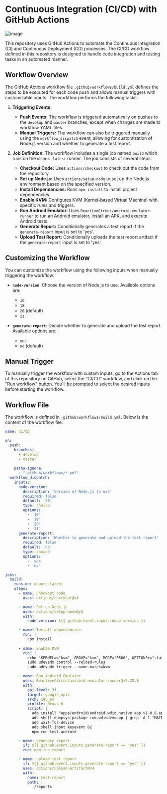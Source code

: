 # Continuous Integration (CI/CD) with GitHub Actions

![image](https://github.com/user-attachments/assets/bb8ee3d5-3347-4bbd-b59f-2d2f5b38f362)


This repository uses GitHub Actions to automate the Continuous Integration (CI) and Continuous Deployment (CD) processes. The CI/CD workflow defined in this repository is designed to handle code integration and testing tasks in an automated manner.

## Workflow Overview

The GitHub Actions workflow file `.github/workflows/build.yml` defines the steps to be executed for each code push and allows manual triggers with customizable inputs. The workflow performs the following tasks:

1. **Triggering Events:**
   - **Push Events:** The workflow is triggered automatically on pushes to the `develop` and `master` branches, except when changes are made to workflow YAML files.
   - **Manual Triggers:** The workflow can also be triggered manually using the `workflow_dispatch` event, allowing for customization of Node.js version and whether to generate a test report.

2. **Job Definition:**
   The workflow includes a single job named `build` which runs on the `ubuntu-latest` runner. The job consists of several steps:

   - **Checkout Code:** Uses `actions/checkout` to check out the code from the repository.
   - **Set up Node.js:** Uses `actions/setup-node` to set up the Node.js environment based on the specified version.
   - **Install Dependencies:** Runs `npm install` to install project dependencies.
   - **Enable KVM:** Configures KVM (Kernel-based Virtual Machine) with specific rules and triggers.
   - **Run Android Emulator:** Uses `ReactiveCircus/android-emulator-runner` to run an Android emulator, install an APK, and execute Android tests.
   - **Generate Report:** Conditionally generates a test report if the `generate-report` input is set to 'yes'.
   - **Upload Test Report:** Conditionally uploads the test report artifact if the `generate-report` input is set to 'yes'.

## Customizing the Workflow

You can customize the workflow using the following inputs when manually triggering the workflow:

- **`node-version`**: Choose the version of Node.js to use. Available options are:
  - `16`
  - `18`
  - `20` (default)
  - `21`

- **`generate-report`**: Decide whether to generate and upload the test report. Available options are:
  - `yes`
  - `no` (default)

## Manual Trigger

To manually trigger the workflow with custom inputs, go to the Actions tab of this repository on GitHub, select the "CI/CD" workflow, and click on the "Run workflow" button. You'll be prompted to select the desired inputs before starting the workflow.

## Workflow File

The workflow is defined in `.github/workflows/build.yml`. Below is the content of the workflow file:

```yaml
name: CI/CD

on:  
  push:
    branches:
      - develop
      - master
    
    paths-ignore:
      - ".github/workflows/*.yml"
  workflow_dispatch:
    inputs:
      node-version:
        description: 'Version of Node.js to use'
        required: false
        default: '20'
        type: choice
        options:
          - '16'
          - '18'
          - '20'
          - '21'
      generate-report:
        description: 'Whether to generate and upload the test report'
        required: false
        default: 'no'
        type: choice
        options:
          - 'yes'
          - 'no'

jobs:
  build:
    runs-on: ubuntu-latest
    steps:
      - name: Checkout code
        uses: actions/checkout@v4

      - name: Set up Node.js
        uses: actions/setup-node@v3
        with:
          node-version: ${{ github.event.inputs.node-version }}

      - name: Install dependencies
        run: |
          npm install
          
      - name: Enable KVM
        run: |
          echo 'KERNEL=="kvm", GROUP="kvm", MODE="0666", OPTIONS+="static_node=kvm"' | sudo tee /etc/udev/rules.d/99-kvm4all.rules
          sudo udevadm control --reload-rules
          sudo udevadm trigger --name-match=kvm

      - name: Run Android Emulator
        uses: ReactiveCircus/android-emulator-runner@v2.32.0
        with:
          api-level: 31
          target: google_apis
          arch: x86_64
          profile: Nexus 6
          script: |
            adb install "apps/android/android.wdio.native.app.v1.0.8.apk"
            adb shell dumpsys package com.wdiodemoapp | grep -A 1 "MAIN"
            adb wait-for-device
            adb shell input keyevent 82
            npm run test.android

      - name: generate report
        if: ${{ github.event.inputs.generate-report == 'yes' }}
        run: npm run report

      - name: upload test report
        if: ${{ github.event.inputs.generate-report == 'yes' }}
        uses: actions/upload-artifact@v4  
        with:
          name: test-report
          path: |
            ./reports
```
